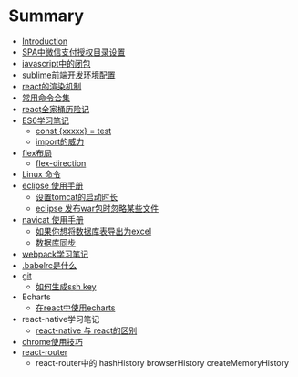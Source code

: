 # Summary

* [Introduction](README.md)
* [SPA中微信支付授权目录设置](spa中微信支付授权目录设置.md)
* [javascript中的闭包](javascript中的闭包.md)
* [sublime前端开发环境配置](sublime前端开发环境配置.md)
* [react的渲染机制](react的渲染机制.md)
* [常用命令合集](常用命令合集.md)
* [react全家桶历险记](react全家桶历险记.md)
* [ES6学习笔记](es6学习笔记.md)
  * [const {xxxxx} = test](const-xxxxx--test.md)
  * [import的威力](import的威力.md)
* [flex布局](flex布局.md)
  * [flex-direction](flex-direction.md)
* [Linux 命令](linux-命令.md)
* [eclipse 使用手册](eclipse-使用手册.md)
  * [设置tomcat的启动时长](设置tomcat的启动时长.md)
  * [eclipse 发布war包时忽略某些文件](eclipse-发布war包时忽略某些文件.md)
* [navicat 使用手册](navicat-使用手册.md)
  * [如果你想将数据库表导出为excel](如果你想将数据库表导出为excel.md)
  * [数据库同步](数据库同步.md)
* [webpack学习笔记](webpack学习笔记.md)
* [.babelrc是什么](babelrc是什么.md)
* [git](git.md)
  * [如何生成ssh key](如何生成ssh-key.md)
* Echarts
  * [在react中使用echarts](reactecharts.md)
* react-native学习笔记
  * [react-native 与 react的区别](react-native-react.md)
* [chrome使用技巧](chrome.md)
* [react-router](react-router.md)
  * react-router中的 hashHistory browserHistory createMemoryHistory

